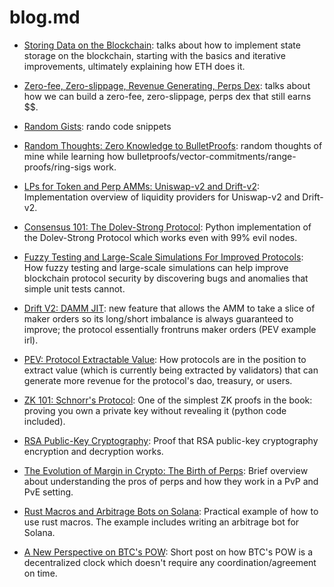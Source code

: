 # blog.md

- [Storing Data on the Blockchain](https://github.com/0xNineteen/blog.md/blob/master/eth-state/index.md): talks about how to implement state storage on the blockchain, starting with the basics and iterative improvements, ultimately explaining how ETH does it. 

- [Zero-fee, Zero-slippage, Revenue Generating, Perps Dex](https://github.com/0xNineteen/blog.md/blob/master/zero-fee-dexs/index.md): talks about how we can build a zero-fee, zero-slippage, perps dex that still earns $$.

- [Random Gists](https://gist.github.com/0xNineteen): rando code snippets 

- [Random Thoughts: Zero Knowledge to BulletProofs](https://github.com/0xNineteen/blog.md/blob/master/reflecting-0k2bp/index.md): random thoughts of mine while learning how bulletproofs/vector-commitments/range-proofs/ring-sigs work.

- [LPs for Token and Perp AMMs: Uniswap-v2 and Drift-v2](https://github.com/0xNineteen/blog.md/blob/master/lps-v2/index.md): Implementation overview of liquidity providers for Uniswap-v2 and Drift-v2. 

- [Consensus 101: The Dolev-Strong Protocol](https://github.com/0xNineteen/blog.md/blob/master/blockchain-01/dolev.ipynb): Python implementation of the Dolev-Strong Protocol which works even with 99% evil nodes.  

- [Fuzzy Testing and Large-Scale Simulations For Improved Protocols](https://github.com/0xNineteen/blog.md/blob/master/protocol-sims/gpt3.md): How fuzzy testing and large-scale simulations can help improve blockchain protocol security by discovering bugs and anomalies that simple unit tests cannot.

- [Drift V2: DAMM JIT](https://twitter.com/0xNineteen/status/1571926865681711104?s=20&t=NoH3aXLAh7DRgxh46T8j-w): new feature that allows the AMM to take a slice of maker orders so its long/short imbalance is always guaranteed to improve; the protocol essentially frontruns maker orders (PEV example irl). 

- [PEV: Protocol Extractable Value](https://github.com/0xNineteen/blog.md/blob/master/mev-v2/index.md): How protocols are in the position to extract value (which is currently being extracted by validators) that can generate more revenue for the protocol's dao, treasury, or users. 

- [ZK 101: Schnorr's Protocol](https://github.com/0xNineteen/blog.md/blob/master/schnorr-zk/index.md): One of the simplest ZK proofs in the book: proving you own a private key without revealing it (python code included).

- [RSA Public-Key Cryptography](https://github.com/0xNineteen/blog.md/blob/master/rsa-encryption/index.md): Proof that RSA public-key cryptography encryption and decryption works. 

- [The Evolution of Margin in Crypto: The Birth of Perps](https://github.com/0xNineteen/blog.md/blob/master/crypto-margin-perps/index.md): Brief overview about understanding the pros of perps and how they work in a PvP and PvE setting.  

- [Rust Macros and Arbitrage Bots on Solana](https://github.com/0xNineteen/blog.md/blob/master/rust-macros-arbitrage/index.md): Practical example of how to use rust macros. The example includes writing an arbitrage bot for Solana.

- [A New Perspective on BTC's POW](https://github.com/0xNineteen/blog.md/blob/master/btc-consensus/index.md): Short post on how BTC's POW is a decentralized clock which doesn't require any coordination/agreement on time.
